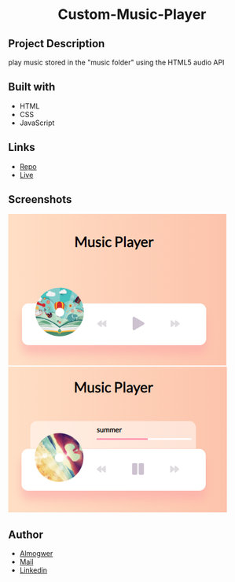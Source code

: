 <h1 align="center">Custom-Music-Player</h1>

## Project Description

play music stored in the "music folder" using the HTML5 audio API

## Built with

- HTML
- CSS
- JavaScript

## Links

- [Repo](https://github.com/AlmogWer/custom-music-player "Custom music player Repo")
- [Live](https://almogwer.github.io/custom-music-player/ "Live View")

## Screenshots

![](img/Capture.PNG "Home Page")
![](img/Capture2.PNG "Home Page")

## Author

- [Almogwer](https://github.com/almogwer)
- [Mail](mailto:Almogish@gmail.com?Subject=Hi% "Hi!")
- [Linkedin](https://www.linkedin.com/in/almogwertzberger/)

